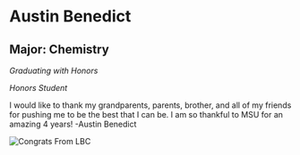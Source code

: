 # Austin Benedict

## Major: Chemistry

*Graduating with Honors*

*Honors Student*

I would like to thank my grandparents, parents, brother, and all of my friends for pushing me to be the best that I can be. I am so thankful to MSU for an amazing 4 years!   -Austin Benedict


<img class="markdownImage" src="./markdownAssetPath/Congrats-from-LBC.png" alt="Congrats From LBC"/>

